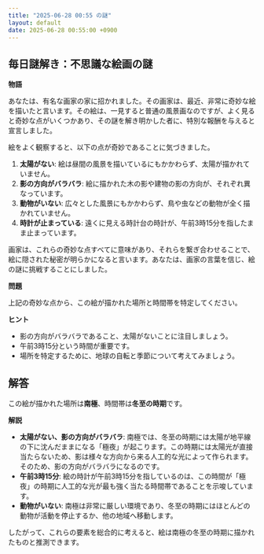 ```yaml
---
title: "2025-06-28 00:55 の謎"
layout: default
date: 2025-06-28 00:55:00 +0900
---
```

## 毎日謎解き：不思議な絵画の謎

**物語**

あなたは、有名な画家の家に招かれました。その画家は、最近、非常に奇妙な絵を描いたと言います。その絵は、一見すると普通の風景画なのですが、よく見ると奇妙な点がいくつかあり、その謎を解き明かした者に、特別な報酬を与えると宣言しました。

絵をよく観察すると、以下の点が奇妙であることに気づきました。

1.  **太陽がない**: 絵は昼間の風景を描いているにもかかわらず、太陽が描かれていません。
2.  **影の方向がバラバラ**: 絵に描かれた木の影や建物の影の方向が、それぞれ異なっています。
3.  **動物がいない**: 広々とした風景にもかかわらず、鳥や虫などの動物が全く描かれていません。
4.  **時計が止まっている**: 遠くに見える時計台の時計が、午前3時15分を指したまま止まっています。

画家は、これらの奇妙な点すべてに意味があり、それらを繋ぎ合わせることで、絵に隠された秘密が明らかになると言います。あなたは、画家の言葉を信じ、絵の謎に挑戦することにしました。

**問題**

上記の奇妙な点から、この絵が描かれた場所と時間帯を特定してください。

**ヒント**

*   影の方向がバラバラであること、太陽がないことに注目しましょう。
*   午前3時15分という時間が重要です。
*   場所を特定するために、地球の自転と季節について考えてみましょう。

## 解答

この絵が描かれた場所は**南極**、時間帯は**冬至の時期**です。

**解説**

*   **太陽がない、影の方向がバラバラ**: 南極では、冬至の時期には太陽が地平線の下に沈んだままになる「極夜」が起こります。この時期には太陽光が直接当たらないため、影は様々な方向から来る人工的な光によって作られます。そのため、影の方向がバラバラになるのです。
*   **午前3時15分**: 絵の時計が午前3時15分を指しているのは、この時間が「極夜」の時期に人工的な光が最も強く当たる時間帯であることを示唆しています。
*   **動物がいない**: 南極は非常に厳しい環境であり、冬至の時期にはほとんどの動物が活動を停止するか、他の地域へ移動します。

したがって、これらの要素を総合的に考えると、絵は南極の冬至の時期に描かれたものと推測できます。
